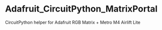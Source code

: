 # Adafruit_CircuitPython_MatrixPortal
CircuitPython helper for Adafruit RGB Matrix + Metro M4 Airlift Lite
